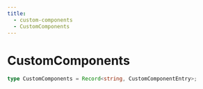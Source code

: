 ```yaml
---
title:
  - custom-components
  - CustomComponents
---
```


# CustomComponents

```ts
type CustomComponents = Record<string, CustomComponentEntry>;
```

